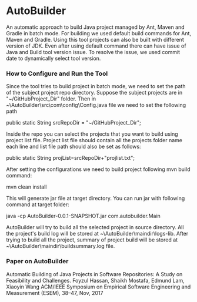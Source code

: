 # AutoBuilder
An automatic approach to build Java project managed by Ant, Maven and Gradle in batch mode. For building we used default build commands for Ant, Maven and Gradle. Using this tool projects can also be built with different version of JDK. Even after using default command there can have issue of Java and Build tool version issue. To resolve the issue, we used commit date to dynamically select tool version.

### How to Configure and Run the Tool
Since the tool tries to build project in batch mode, we need to set the path of the subject project repo directory. Suppose the subject projects are in "~/GitHubProject_Dir" folder. Then in ~\AutoBuilder\src\com\config\Config.java file we need to set the following path

public static String srcRepoDir = "~/GitHubProject_Dir"; 

Inside the repo you can select the projects that you want to build using project list file. Project list file should contain all the projects folder name each line and list file path should also be set as follows:

public static String projList=srcRepoDir+"projlist.txt"; 

After setting the configurations we need to build project following mvn build command:

mvn clean install

This will generate jar file at target directory. You can run jar with following command at target folder:

java -cp AutoBuilder-0.0.1-SNAPSHOT.jar  com.autobuilder.Main

AutoBuilder will try to build all the selected project in source directory. All the project's build log will be stored at ~\AutoBuilder\maindir\logs-lib. After trying to build all the project, summary of project build will be stored at ~\AutoBuilder\maindir\buildsummary.log file.


### Paper on AutoBuilder

Automatic Building of Java Projects in Software Repositories: A Study on Feasibility and Challenges.
Foyzul Hassan, Shaikh Mostafa, Edmund Lam, Xiaoyin Wang
ACM/IEEE Symposium on Empirical Software Engineering and Measurement (ESEM), 38–47, Nov, 2017




